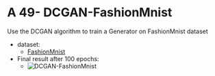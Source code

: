 # A 49- DCGAN-FashionMnist
Use the DCGAN algorithm to train a Generator on FashionMnist dataset
- dataset:
  - [FashionMnist](https://keras.io/api/datasets/fashion_mnist/)
- Final result after 100 epochs:
  - ![DCGAN-FashionMnist](https://user-images.githubusercontent.com/88179607/162557828-a48eeeac-2266-4c50-a443-a1fdcacfca1b.gif)
